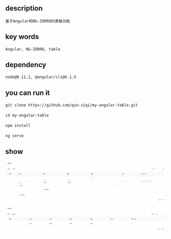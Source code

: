 ## description

```
基于Angular和NG-ZORRO的表格功能
```

## key words

```
Angular, NG-ZORRO, table
```

## dependency

```
node@8.11.1, @angular/cli@6.1.5
```

## you can run it

```
git clone https://github.com/qin-ziqi/my-angular-table.git

cd my-angular-table

npm install

ng serve
```

## show

![image](https://github.com/qin-ziqi/my-angular-table/blob/master/src/assets/edit.png)
![image](https://github.com/qin-ziqi/my-angular-table/blob/master/src/assets/view.png)
